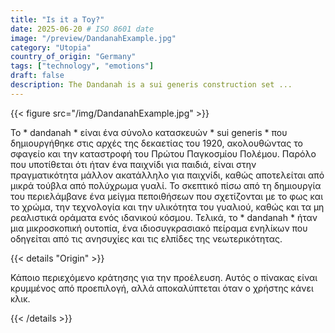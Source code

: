 ```yaml
---
title: "Is it a Toy?"
date: 2025-06-20 # ISO 8601 date
image: "/preview/DandanahExample.jpg"
category: "Utopia"
country_of_origin: "Germany"
tags: ["technology", "emotions"]
draft: false
description: The Dandanah is a sui generis construction set ...
---
```




{{< figure src="/img/DandanahExample.jpg" >}}

Το * dandanah * είναι ένα σύνολο κατασκευών * sui generis * που δημιουργήθηκε στις αρχές της δεκαετίας του 1920, ακολουθώντας το σφαγείο και την καταστροφή του Πρώτου Παγκοσμίου Πολέμου. Παρόλο που υποτίθεται ότι ήταν ένα παιχνίδι για παιδιά, είναι στην πραγματικότητα μάλλον ακατάλληλο για παιχνίδι, καθώς αποτελείται από μικρά τούβλα από πολύχρωμα γυαλί. Το σκεπτικό πίσω από τη δημιουργία του περιελάμβανε ένα μείγμα πεποιθήσεων που σχετίζονται με το φως και το χρώμα, την τεχνολογία και την υλικότητα του γυαλιού, καθώς και τα μη ρεαλιστικά οράματα ενός ιδανικού κόσμου. Τελικά, το * dandanah * ήταν μια μικροσκοπική ουτοπία, ένα ιδιοσυγκρασιακό πείραμα ενηλίκων που οδηγείται από τις ανησυχίες και τις ελπίδες της νεωτερικότητας.

{{< details "Origin" >}}

Κάποιο περιεχόμενο κράτησης για την προέλευση. Αυτός ο πίνακας είναι κρυμμένος από προεπιλογή, αλλά αποκαλύπτεται όταν ο χρήστης κάνει κλικ.

{{< /details >}}

